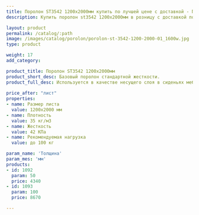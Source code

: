 ```yaml
---
title: Поролон ST3542 1200х2000мм купить по лучшей цене с доставкой - Поролоныч
description: Купить поролон st3542 1200х2000мм в розницу с доставкой по Москве в интернет-магазине Поролоныча.

layout: product
permalink: /catalog/:path
image: /images/catalog/porolon/porolon-st-3542-1200-2000-01_1600w.jpg
type: product

weight: 17
add_category: 

product_title: Поролон ST3542 1200х2000мм
product_short_desc: Базовый поролон стандартной жесткости.
product_full_desc: Используется в качестве несущего слоя в сиденьях мебели и матрасах. Формообразующий элемент для матрасов и всех частей диванов. Поролон ST3542 отличается высокой восстанавливаемостью и долговечностью.
        
price_after: "лист"
properties:
- name: Размер листа
  value: 1200х2000 мм
- name: Плотность
  value: 35 кг/м3
- name: Жесткость
  value: 42 КПа
- name: Рекомендуемая нагрузка
  value: до 100 кг

param_name: 'Толщина'
param_mes: 'мм'
products:
- id: 1092
  param: 50
  price: 4340
- id: 1093
  param: 100
  price: 8670

---
```

